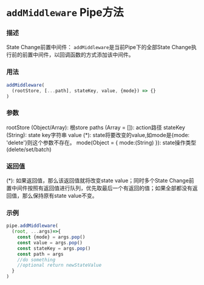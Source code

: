 # `addMiddleware` **Pipe**方法

### 描述
State Change前置中间件：
`addMiddleware`是当前Pipe下的全部State Change执行前的前置中间件，以回调函数的方式添加该中间件。

### 用法
```javascript
addMiddleware(
  (rootStore, [...path], stateKey, value, {mode}) => {}
)
```

### 参数
rootStore (Object/Array): 根store
paths (Array = []): action路径
stateKey (String): state key字符串
value (*): state将要改变的value,如mode是{mode: 'delete'}则这个参数不存在。
mode(Object = { mode:(String) }): state操作类型(delete/set/batch)

### 返回值
(*): 如果返回值，那么该返回值就将改变state value；同时多个State Change前置中间件按照有返回值进行队列，优先取最后一个有返回的值；如果全部都没有返回值，那么保持原有state value不变。

### 示例
```javascript
pipe.addMiddleware(
  (root, ...args)=>{
    const {mode} = args.pop()
    const value = args.pop()
    const stateKey = args.pop()
    const path = args
    //do something
    //optional return newStateValue
  }
)
```
